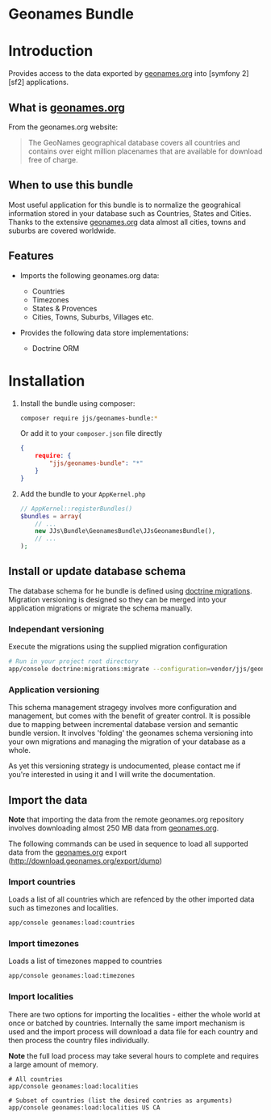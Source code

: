 Geonames Bundle
===============

# Introduction

Provides access to the data exported by [geonames.org][1] into [symfony 2][sf2]
applications.


## What is [geonames.org][1]

From the geonames.org website:

> The GeoNames geographical database covers all countries and contains over
> eight million placenames that are available for download free of charge.


## When to use this bundle

Most useful application for this bundle is to normalize the geograhical
information stored in your database such as Countries, States and Cities. Thanks
to the extensive [geonames.org][1] data almost all cities, towns and suburbs are
covered worldwide.

## Features

- Imports the following geonames.org data:

    * Countries
    * Timezones
    * States & Provences
    * Cities, Towns, Suburbs, Villages etc.

- Provides the following data store implementations:

    * Doctrine ORM

# Installation

1. Install the bundle using composer:

    ```sh
    composer require jjs/geonames-bundle:*
    ```

    Or add it to your `composer.json` file directly

    ```json
    {
        require: {
            "jjs/geonames-bundle": "*"
        }
    }
    ```

2. Add the bundle to your `AppKernel.php`

    ```php
    // AppKernel::registerBundles()
    $bundles = array(
        // ...
        new JJs\Bundle\GeonamesBundle\JJsGeonamesBundle(),
        // ...
    );

## Install or update database schema

The database schema for he bundle is defined using [doctrine migrations][2].
Migration versioning is designed so they can be merged into your application
migrations or migrate the schema manually.

### Independant versioning

Execute the migrations using the supplied migration configuration

```sh
# Run in your project root directory
app/console doctrine:migrations:migrate --configuration=vendor/jjs/geonames-bundle/JJs/GeonamesBundle/migrations.xml
```

### Application versioning

This schema management stragegy involves more configuration and management, but
comes with the benefit of greater control. It is possible due to mapping between
incremental database version and semantic bundle version. It involves 'folding'
the geonames schema versioning into your own migrations and managing the
migration of your database as a whole.

As yet this versioning strategy is undocumented, please contact me if you're
interested in using it and I will write the documentation.

## Import the data

**Note** that importing the data from the remote geonames.org repository involves downloading
almost 250 MB data from [geonames.org][1].

The following commands can be used in sequence to load all supported data from
the [geonames.org][1] export (http://download.geonames.org/export/dump)

### Import countries

Loads a list of all countries which are refenced by the other imported data such
as timezones and localities.

```sh
app/console geonames:load:countries
```

### Import timezones

Loads a list of timezones mapped to countries

```sh
app/console geonames:load:timezones
```

### Import localities

There are two options for importing the localities - either the whole world at
once or batched by countries. Internally the same import mechanism is used and
the import process will download a data file for each country and then process
the country files individually.

**Note** the full load process may take several hours to complete and requires
a large amount of memory.

```
# All countries
app/console geonames:load:localities

# Subset of countries (list the desired contries as arguments)
app/console geonames:load:localities US CA
```

 [1]: http://geonames.org
 [2]: http://symfony.com
 [3]: http://www.doctrine-project.org/projects/migrations.html
